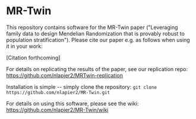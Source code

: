 # MR-Twin

This repository contains software for the MR-Twin paper ("Leveraging family data to design Mendelian Randomization that is provably robust to population stratification"). Please cite our paper e.g. as follows when using it in your work:

[Citation forthcoming]

For details on replicating the results of the paper, see our replication repo: https://github.com/nlapier2/MRTwin-replication

Installation is simple -- simply clone the repository:
```git clone https://github.com/nlapier2/MR-Twin.git```

For details on using this software, please see the wiki: https://github.com/nlapier2/MR-Twin/wiki 
